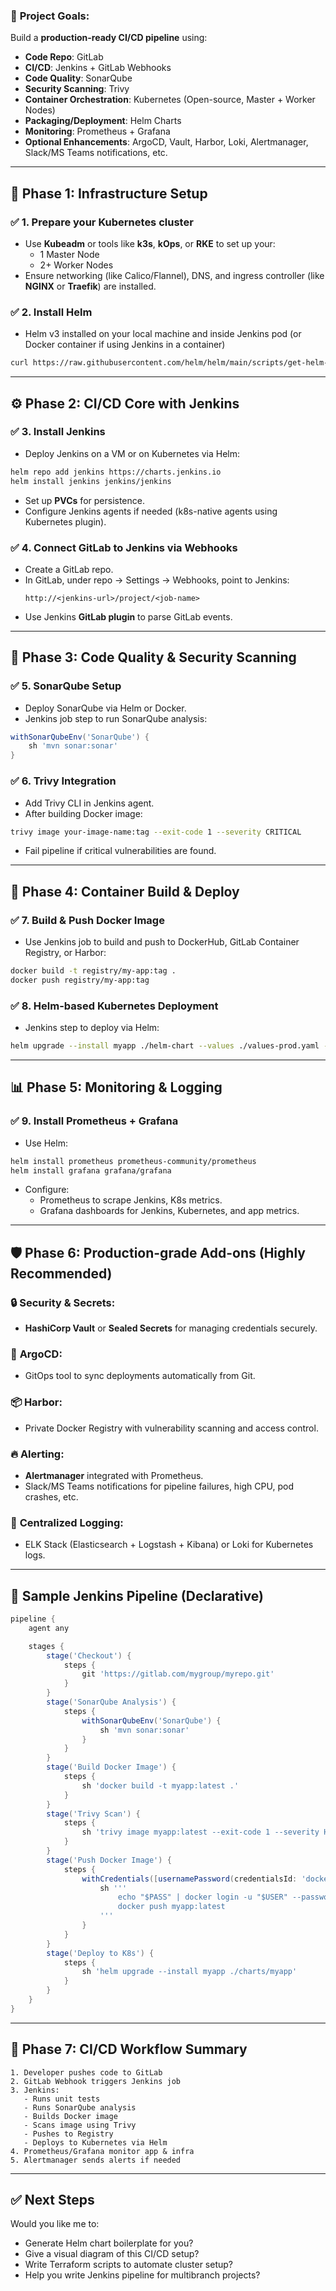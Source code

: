 
### 🚀 **Project Goals:**
Build a **production-ready CI/CD pipeline** using:

- **Code Repo**: GitLab
- **CI/CD**: Jenkins + GitLab Webhooks
- **Code Quality**: SonarQube
- **Security Scanning**: Trivy
- **Container Orchestration**: Kubernetes (Open-source, Master + Worker Nodes)
- **Packaging/Deployment**: Helm Charts
- **Monitoring**: Prometheus + Grafana
- **Optional Enhancements**: ArgoCD, Vault, Harbor, Loki, Alertmanager, Slack/MS Teams notifications, etc.

---

## 🧱 Phase 1: Infrastructure Setup

### ✅ 1. **Prepare your Kubernetes cluster**
- Use **Kubeadm** or tools like **k3s**, **kOps**, or **RKE** to set up your:
  - 1 Master Node
  - 2+ Worker Nodes
- Ensure networking (like Calico/Flannel), DNS, and ingress controller (like **NGINX** or **Traefik**) are installed.

### ✅ 2. **Install Helm**
- Helm v3 installed on your local machine and inside Jenkins pod (or Docker container if using Jenkins in a container)

```bash
curl https://raw.githubusercontent.com/helm/helm/main/scripts/get-helm-3 | bash
```

---

## ⚙️ Phase 2: CI/CD Core with Jenkins

### ✅ 3. **Install Jenkins**
- Deploy Jenkins on a VM or on Kubernetes via Helm:
```bash
helm repo add jenkins https://charts.jenkins.io
helm install jenkins jenkins/jenkins
```

- Set up **PVCs** for persistence.
- Configure Jenkins agents if needed (k8s-native agents using Kubernetes plugin).

### ✅ 4. **Connect GitLab to Jenkins via Webhooks**
- Create a GitLab repo.
- In GitLab, under repo → Settings → Webhooks, point to Jenkins:
  ```
  http://<jenkins-url>/project/<job-name>
  ```
- Use Jenkins **GitLab plugin** to parse GitLab events.

---

## 🧪 Phase 3: Code Quality & Security Scanning

### ✅ 5. **SonarQube Setup**
- Deploy SonarQube via Helm or Docker.
- Jenkins job step to run SonarQube analysis:
```groovy
withSonarQubeEnv('SonarQube') {
    sh 'mvn sonar:sonar'
}
```

### ✅ 6. **Trivy Integration**
- Add Trivy CLI in Jenkins agent.
- After building Docker image:
```sh
trivy image your-image-name:tag --exit-code 1 --severity CRITICAL
```
- Fail pipeline if critical vulnerabilities are found.

---

## 🚢 Phase 4: Container Build & Deploy

### ✅ 7. **Build & Push Docker Image**
- Use Jenkins job to build and push to DockerHub, GitLab Container Registry, or Harbor:
```sh
docker build -t registry/my-app:tag .
docker push registry/my-app:tag
```

### ✅ 8. **Helm-based Kubernetes Deployment**
- Jenkins step to deploy via Helm:
```sh
helm upgrade --install myapp ./helm-chart --values ./values-prod.yaml --namespace prod
```

---

## 📊 Phase 5: Monitoring & Logging

### ✅ 9. **Install Prometheus + Grafana**
- Use Helm:
```bash
helm install prometheus prometheus-community/prometheus
helm install grafana grafana/grafana
```

- Configure:
  - Prometheus to scrape Jenkins, K8s metrics.
  - Grafana dashboards for Jenkins, Kubernetes, and app metrics.

---

## 🛡 Phase 6: Production-grade Add-ons (Highly Recommended)

### 🔒 **Security & Secrets:**
- **HashiCorp Vault** or **Sealed Secrets** for managing credentials securely.

### 🚀 **ArgoCD**:
- GitOps tool to sync deployments automatically from Git.

### 📦 **Harbor**:
- Private Docker Registry with vulnerability scanning and access control.

### 🔥 **Alerting**:
- **Alertmanager** integrated with Prometheus.
- Slack/MS Teams notifications for pipeline failures, high CPU, pod crashes, etc.

### 📝 **Centralized Logging**:
- ELK Stack (Elasticsearch + Logstash + Kibana) or Loki for Kubernetes logs.

---

## 🧠 Sample Jenkins Pipeline (Declarative)

```groovy
pipeline {
    agent any

    stages {
        stage('Checkout') {
            steps {
                git 'https://gitlab.com/mygroup/myrepo.git'
            }
        }
        stage('SonarQube Analysis') {
            steps {
                withSonarQubeEnv('SonarQube') {
                    sh 'mvn sonar:sonar'
                }
            }
        }
        stage('Build Docker Image') {
            steps {
                sh 'docker build -t myapp:latest .'
            }
        }
        stage('Trivy Scan') {
            steps {
                sh 'trivy image myapp:latest --exit-code 1 --severity HIGH,CRITICAL'
            }
        }
        stage('Push Docker Image') {
            steps {
                withCredentials([usernamePassword(credentialsId: 'docker-creds', passwordVariable: 'PASS', usernameVariable: 'USER')]) {
                    sh '''
                        echo "$PASS" | docker login -u "$USER" --password-stdin
                        docker push myapp:latest
                    '''
                }
            }
        }
        stage('Deploy to K8s') {
            steps {
                sh 'helm upgrade --install myapp ./charts/myapp'
            }
        }
    }
}
```

---

## 🔄 Phase 7: CI/CD Workflow Summary

```text
1. Developer pushes code to GitLab
2. GitLab Webhook triggers Jenkins job
3. Jenkins:
   - Runs unit tests
   - Runs SonarQube analysis
   - Builds Docker image
   - Scans image using Trivy
   - Pushes to Registry
   - Deploys to Kubernetes via Helm
4. Prometheus/Grafana monitor app & infra
5. Alertmanager sends alerts if needed
```

---

## ✅ Next Steps

Would you like me to:
- Generate Helm chart boilerplate for you?
- Give a visual diagram of this CI/CD setup?
- Write Terraform scripts to automate cluster setup?
- Help you write Jenkins pipeline for multibranch projects?

